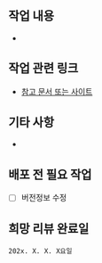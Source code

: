 ## 작업 내용
- <!-- 해당 작업에 대해 상세히 작성 -->

<!-- (해당되지 않으면 제거해주세요-->
## 작업 관련 링크
- [참고 문서 또는 사이트](https://)

<!-- PR에 대한 추가 설명이나 작업하면서 고민이 되었던 부분 등 -->
## 기타 사항
- <!-- 다른 클래스 구현 체 구현 이후 상세 로직 구현이 가능해 현재 임시 코드로 대체하였습니다. -->

<!-- PR 등록 전, 추후 작업이 필요한 부분 체크해주세요. (해당되지 않으면 제거해주세요) -->
## 배포 전 필요 작업
- [ ] 버전정보 수정

## 희망 리뷰 완료일
 `202x. X. X. X요일`
